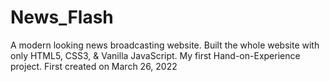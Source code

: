 # News_Flash

A modern looking news broadcasting website.
Built the whole website with only HTML5, CSS3, &amp; Vanilla JavaScript.
My first Hand-on-Experience project.
First created on March 26, 2022
